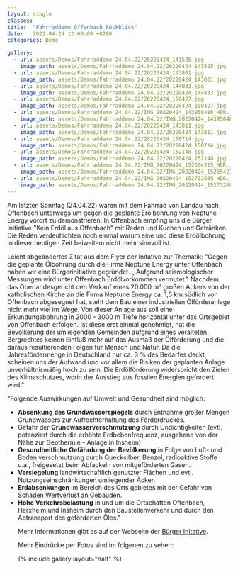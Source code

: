 ```yaml
---
layout: single
classes: 
title:  "Fahrraddemo Offenbach Rückblick"
date:   2022-04-24 12:00:00 +0200
categories: Demo

gallery:
  - url: assets/Demos/Fahrraddemo 24.04.22/20220424_141525.jpg
    image_path: assets/Demos/Fahrraddemo 24.04.22/20220424_141525.jpg
  - url: assets/Demos/Fahrraddemo 24.04.22/20220424_143801.jpg
    image_path: assets/Demos/Fahrraddemo 24.04.22/20220424_143801.jpg
  - url: assets/Demos/Fahrraddemo 24.04.22/20220424_144833.jpg
    image_path: assets/Demos/Fahrraddemo 24.04.22/20220424_144833.jpg
  - url: assets/Demos/Fahrraddemo 24.04.22/20220424_150427.jpg
    image_path: assets/Demos/Fahrraddemo 24.04.22/20220424_150427.jpg
  - url: assets/Demos/Fahrraddemo 24.04.22/IMG_20220424_143950486_HDR.jpg
    image_path: assets/Demos/Fahrraddemo 24.04.22/IMG_20220424_143950486_HDR.jpg
  - url: assets/Demos/Fahrraddemo 24.04.22/20220424_143811.jpg
    image_path: assets/Demos/Fahrraddemo 24.04.22/20220424_143811.jpg
  - url: assets/Demos/Fahrraddemo 24.04.22/20220424_150714.jpg
    image_path: assets/Demos/Fahrraddemo 24.04.22/20220424_150714.jpg
  - url: assets/Demos/Fahrraddemo 24.04.22/20220424_152148.jpg
    image_path: assets/Demos/Fahrraddemo 24.04.22/20220424_152148.jpg
  - url: assets/Demos/Fahrraddemo 24.04.22/IMG_20220424_152654215_HDR.jpg
    image_path: assets/Demos/Fahrraddemo 24.04.22/IMG_20220424_152654215_HDR.jpg
  - url: assets/Demos/Fahrraddemo 24.04.22/IMG_20220424_152732685_HDR.jpg
    image_path: assets/Demos/Fahrraddemo 24.04.22/IMG_20220424_152732685_HDR.jpg
---
```


Am letzten Sonntag (24.04.22) waren mit dem Fahrrad von Landau nach Offenbach unterwegs um gegen die geplante Erölbohrung von Neptune Energy vorort zu demonstrieren. In Offenbach empfing uns die Bürger Initiative "Kein Erdöl aus Offenbach" mit Reden und Kuchen und Getränken. Die Reden verdeutlichten noch einmal warum eine und diese Erdölbohrung in dieser heutigen Zeit beiweitem nicht mehr sinnvoll ist. 

Leicht abgeändertes Zitat aus dem Flyer der Initative zur Thematik:
"Gegen die geplante Ölbohrung durch die Firma Neptune Energy unter Offenbach haben wir eine Bürgerinitiative gegründet. „ Aufgrund seismologischer Messungen wird unter Offenbach Erdölvorkommen vermutet." Nachdem das Oberlandesgericht den Verkauf eines 20.000 m² großen Ackers von der katholischen Kirche an die Firma Neptune Energy ca. 1,5 km südlich von Offenbach abgesegnet hat, steht dem Bau einer industriellen Ölförderanlage nicht mehr viel im Wege. Von dieser Anlage aus soll eine Erkundungsbohrung in 2000 - 3000 m Tiefe horizontal unter das Ortsgebiet von Offenbach erfolgen. Ist diese erst einmal genehmigt, hat die Bevölkerung der umliegenden Gemeinden aufgrund eines veralteten Bergrechtes keinen Einfluß mehr auf das Ausmaß der Ölförderung und die daraus resultierenden Folgen für Mensch und Natur. Da die Jahresfördermenge in Deutschland nur ca. 3 % des Bedarfes deckt, scheinen uns der Aufwand und vor allem die Risiken der geplanten Anlage unverhältnismäßig hoch zu sein. Die Erdölförderung widerspricht den Zielen des Klimaschutzes, worin der Ausstieg aus fossilen Energien gefordert wird."

"Folgende Auswirkungen auf Umwelt und Gesundheit sind möglich:
<ul>
<li><b>Absenkung des Grundwasserspiegels</b> durch Entnahme großer Mengen Grundwassers zur Aufrechterhaltung des Förderdruckes.

<li>Gefahr der <b>Grundwasserverschmutzung</b> durch Undichtigkeiten (evtl. potenziert durch die erhöhte Erdbebenfrequenz, ausgehend von der Nähe zur Geothermie - Anlage in Insheim) 

<li><b>Gesundheitliche Gefährdung der Bevölkerung</b> in Folge von Luft- und Boden verschmutzung durch Quecksilber, Benzol, radioaktive Stoffe u.a., freigesetzt beim Abfackeln von mitgeförderten Gasen.

<li><b>Versiegelung</b> landwirtschaftlich genutzter Flächen und evtl. Nutzungseinschränkungen umliegender Äcker. 

<li><b>Erdabsenkungen</b> im Bereich des Orts gebietes mit der Gefahr von Schäden Wertverlust an Gebäuden. 

<li><b>Hohe Verkehrsbelastung</b> in und um die Ortschaften Offenbach, Herxheim und Insheim durch den Baustellenverkehr und durch den Abtransport des geförderten Öles." <br>

Mehr Informationen gibt es auf der Webseite der <a href="https://kein-erdoel-aus-offenbach.de/" target="_blank" >Bürger Initative</a>. <br>

Mehr Eindrücke per Fotos sind im folgenen zu sehen: <br>

{% include gallery layout="half" %}
